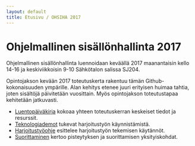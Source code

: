 ```yaml
---
layout: default
title: Etusivu / OHSIHA 2017
---
```


# Ohjelmallinen sisällönhallinta 2017

Ohjelmallinen sisällönhallinta luennoidaan keväällä 2017 maanantaisin kello 14-16 ja keskiviikkoisin 9-10 Sähkötalon salissa SJ204.

Opintojakson kevään 2017 toteutuskerta rakentuu tämän Github-kokonaisuuden ympärille. Alan kehitys etenee juuri erityisen huimaa tahtia, joten sisältöjä päivitetään vuosittain. Myös opintojakson toteutustapaa kehitetään jatkuvasti.

* [Luentopäiväkirja](luentopaivakirja) kokoaa yhteen toteutuskerran keskeiset tiedot ja resurssit.
* [Teknologiademot](teknologiademo) tukevat harjoitustyön käynnistämistä.
* [Harjoitustyöohje](harjoitustyo) esittelee harjoitustyön tekemisen käytännöt.
* [Suorittaminen](suorittaminen) kertoo pisteytyksen ja suorittamisen yksityiskohdat.
